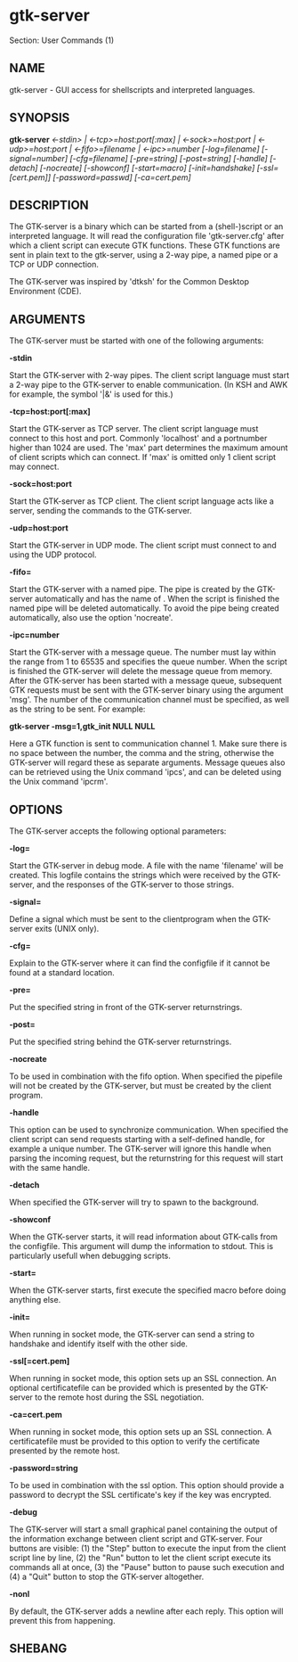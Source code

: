 # gtk-server

Section: User Commands (1)
 
## NAME

gtk-server - GUI access for shellscripts and interpreted languages.  

## SYNOPSIS


**gtk-server** *<-stdin> | <-tcp>=host:port[:max] | <-sock>=host:port | <-udp>=host:port | <-fifo>=filename | <-ipc>=number [-log=filename] [-signal=number] [-cfg=filename] [-pre=string] [-post=string] [-handle] [-detach] [-nocreate] [-showconf] [-start=macro] [-init=handshake] [-ssl=[cert.pem]] [-password=passwd] [-ca=cert.pem]*

## DESCRIPTION

The GTK-server is a binary which can be started from a (shell-)script or an interpreted language. It will read the configuration file 'gtk-server.cfg' after which a client script can execute GTK functions. These GTK functions are sent in plain text to the gtk-server, using a 2-way pipe, a named pipe or a TCP or UDP connection.

The GTK-server was inspired by 'dtksh' for the Common Desktop Environment (CDE).  

## ARGUMENTS

The GTK-server must be started with one of the following arguments:

**-stdin**

Start the GTK-server with 2-way pipes. The client script language must start a 2-way pipe to the GTK-server to enable communication. (In KSH and AWK for example, the symbol '|&' is used for this.)

**-tcp=host:port[:max]**

Start the GTK-server as TCP server. The client script language must connect to this host and port. Commonly 'localhost' and a portnumber higher than 1024 are used. The 'max' part determines the maximum amount of client scripts which can connect. If 'max' is omitted only 1 client script may connect.

**-sock=host:port**

Start the GTK-server as TCP client. The client script language acts like a server, sending the commands to the GTK-server.

**-udp=host:port**

Start the GTK-server in UDP mode. The client script must connect to <host> and <port> using the UDP protocol.

**-fifo=<file>**

Start the GTK-server with a named pipe. The pipe is created by the GTK-server automatically and has the name of <file>. When the script is finished the named pipe will be deleted automatically. To avoid the pipe being created automatically, also use the option 'nocreate'.

**-ipc=number**

Start the GTK-server with a message queue. The number must lay within the range from 1 to 65535 and specifies the queue number. When the script is finished the GTK-server will delete the message queue from memory.
After the GTK-server has been started with a message queue, subsequent GTK requests must be sent with the GTK-server binary using the argument 'msg'. The number of the communication channel must be specified, as well as the string to be sent. For example:

**gtk-server -msg=1,gtk_init NULL NULL**

Here a GTK function is sent to communication channel 1. Make sure there is no space between the number, the comma and the string, otherwise the GTK-server will regard these as separate arguments.
Message queues also can be retrieved using the Unix command 'ipcs', and can be deleted using the Unix command 'ipcrm'.

## OPTIONS

The GTK-server accepts the following optional parameters:

**-log=<filename>**

Start the GTK-server in debug mode. A file with the name 'filename' will be created. This logfile contains the strings which were received by the GTK-server, and the responses of the GTK-server to those strings.

**-signal=<number>**

Define a signal which must be sent to the clientprogram when the GTK-server exits (UNIX only).

**-cfg=<filename>**

Explain to the GTK-server where it can find the configfile if it cannot be found at a standard location.

**-pre=<string>**

Put the specified string in front of the GTK-server returnstrings.

**-post=<string>**

Put the specified string behind the GTK-server returnstrings.

**-nocreate**

To be used in combination with the fifo option. When specified the pipefile will not be created by the GTK-server, but must be created by the client program.

**-handle**

This option can be used to synchronize communication. When specified the client script can send requests starting with a self-defined handle, for example a unique number. The GTK-server will ignore this handle when parsing the incoming request, but the returnstring for this request will start with the same handle.

**-detach**

When specified the GTK-server will try to spawn to the background.

**-showconf**

When the GTK-server starts, it will read information about GTK-calls from the configfile. This argument will dump the information to stdout. This is particularly usefull when debugging scripts.

**-start=<macro>**

When the GTK-server starts, first execute the specified macro before doing anything else.

**-init=<handshake>**

When running in socket mode, the GTK-server can send a string to handshake and identify itself with the other side.

**-ssl[=cert.pem]**

When running in socket mode, this option sets up an SSL connection. An optional certificatefile can be provided which is presented by the GTK-server to the remote host during the SSL negotiation.

**-ca=cert.pem**

When running in socket mode, this option sets up an SSL connection. A certificatefile must be provided to this option to verify the certificate presented by the remote host.

**-password=string**

To be used in combination with the ssl option. This option should provide a password to decrypt the SSL certificate's key if the key was encrypted.

**-debug**

The GTK-server will start a small graphical panel containing the output of the information exchange between client script and GTK-server. Four buttons are visible: (1) the "Step" button to execute the input from the client script line by line, (2) the "Run" button to let the client script execute its commands all at once, (3) the "Pause" button to pause such execution and (4) a "Quit" button to stop the GTK-server altogether.

**-nonl**

By default, the GTK-server adds a newline after each reply. This option will prevent this from happening.

## SHEBANG
